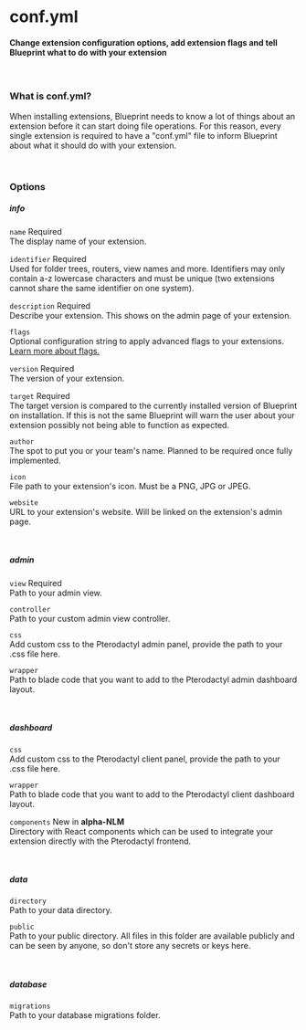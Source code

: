 # conf.yml
<h4 class="fw-light">Change extension configuration options, add extension flags and tell Blueprint what to do with your extension</h4><br/>

### **What is conf.yml?**
When installing extensions, Blueprint needs to know a lot of things about an extension before it can start doing file operations. For this reason, every single extension is required to have a "conf.yml" file to inform Blueprint about what it should do with your extension.

<br/>

### **Options**

##### info
`name` <span class="badge bg-danger-subtle text-danger-emphasis rounded-pill">Required</span>\
The display name of your extension.

`identifier` <span class="badge bg-danger-subtle text-danger-emphasis rounded-pill">Required</span>\
Used for folder trees, routers, view names and more. Identifiers may only contain a-z lowercase characters and must be unique (two extensions cannot share the same identifier on one system).

`description` <span class="badge bg-danger-subtle text-danger-emphasis rounded-pill">Required</span>\
Describe your extension. This shows on the admin page of your extension.

`flags`\
Optional configuration string to apply advanced flags to your extensions. [Learn more about flags.](?page=documentation/flags)

`version` <span class="badge bg-danger-subtle text-danger-emphasis rounded-pill">Required</span>\
The version of your extension.

`target` <span class="badge bg-danger-subtle text-danger-emphasis rounded-pill">Required</span>\
The target version is compared to the currently installed version of Blueprint on installation. If this is not the same Blueprint will warn the user about your extension possibly not being able to function as expected.

`author`\
The spot to put you or your team's name. Planned to be required once fully implemented.

`icon`\
File path to your extension's icon. Must be a PNG, JPG or JPEG.

`website`\
URL to your extension's website. Will be linked on the extension's admin page.

<br/>

##### admin
`view` <span class="badge bg-danger-subtle text-danger-emphasis rounded-pill">Required</span>\
Path to your admin view.

`controller`\
Path to your custom admin view controller.

`css`\
Add custom css to the Pterodactyl admin panel, provide the path to your .css file here.

`wrapper`\
Path to blade code that you want to add to the Pterodactyl admin dashboard layout.

<br/>

##### dashboard
`css`\
Add custom css to the Pterodactyl client panel, provide the path to your .css file here.

`wrapper`\
Path to blade code that you want to add to the Pterodactyl client dashboard layout.

`components` <span class="badge text-primary-emphasis"><i class="bi bi-stars"></i> New in <b>alpha-NLM</b></span>\
Directory with React components which can be used to integrate your extension directly with the Pterodactyl frontend.

<br/>

##### data
`directory`\
Path to your data directory.

`public`\
Path to your public directory. All files in this folder are available publicly and can be seen by anyone, so don't store any secrets or keys here.

<br/>

##### database
`migrations`\
Path to your database migrations folder.